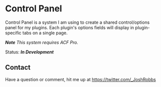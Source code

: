 # Control Panel
Control Panel is a system I am using to create a shared control/options panel for my plugins. Each plugin's options fields will display in plugin-specific tabs on a single page.

***Note** This system requires ACF Pro.*

Status: ***In Development***

## Contact

Have a question or comment, hit me up at https://twitter.com/_JoshRobbs
